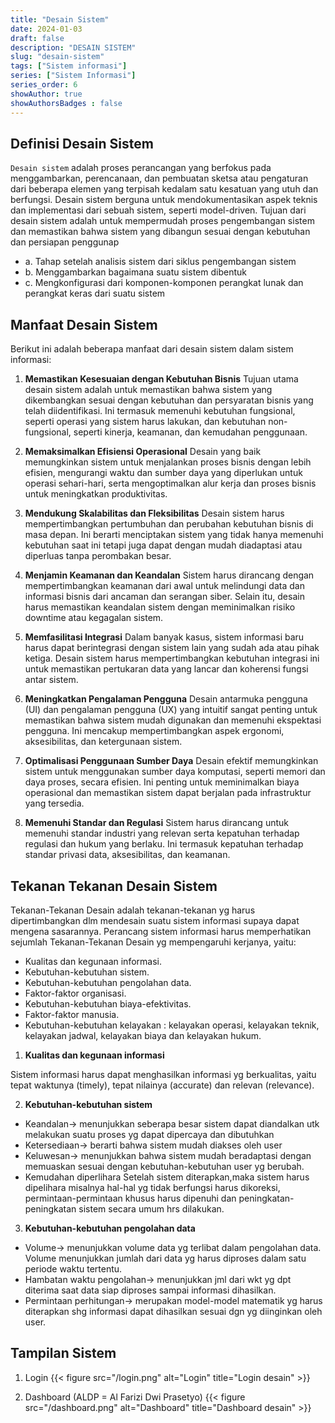 ```yaml
---
title: "Desain Sistem"
date: 2024-01-03
draft: false
description: "DESAIN SISTEM"
slug: "desain-sistem"
tags: ["Sistem informasi"]
series: ["Sistem Informasi"]
series_order: 6
showAuthor: true
showAuthorsBadges : false
---
```


## Definisi Desain Sistem

`Desain sistem` adalah proses perancangan yang berfokus pada menggambarkan, perencanaan, dan pembuatan sketsa atau pengaturan dari beberapa elemen yang terpisah kedalam satu kesatuan yang utuh dan berfungsi. Desain sistem berguna untuk mendokumentasikan aspek teknis dan implementasi dari sebuah sistem, seperti model-driven. Tujuan dari desain sistem adalah untuk mempermudah proses pengembangan sistem dan memastikan bahwa sistem yang dibangun sesuai dengan kebutuhan dan persiapan penggunap

+ a. Tahap setelah analisis sistem dari siklus pengembangan sistem
+ b. Menggambarkan bagaimana suatu sistem dibentuk
+ c. Mengkonfigurasi dari komponen-komponen perangkat lunak dan perangkat keras dari suatu sistem

##  Manfaat Desain Sistem
Berikut ini adalah beberapa manfaat dari desain sistem dalam sistem informasi:

1. **Memastikan Kesesuaian dengan Kebutuhan Bisnis**
Tujuan utama desain sistem adalah untuk memastikan bahwa sistem yang dikembangkan sesuai dengan kebutuhan dan persyaratan bisnis yang telah diidentifikasi. Ini termasuk memenuhi kebutuhan fungsional, seperti operasi yang sistem harus lakukan, dan kebutuhan non-fungsional, seperti kinerja, keamanan, dan kemudahan penggunaan.

2. **Memaksimalkan Efisiensi Operasional**
Desain yang baik memungkinkan sistem untuk menjalankan proses bisnis dengan lebih efisien, mengurangi waktu dan sumber daya yang diperlukan untuk operasi sehari-hari, serta mengoptimalkan alur kerja dan proses bisnis untuk meningkatkan produktivitas.

3. **Mendukung Skalabilitas dan Fleksibilitas**
Desain sistem harus mempertimbangkan pertumbuhan dan perubahan kebutuhan bisnis di masa depan. Ini berarti menciptakan sistem yang tidak hanya memenuhi kebutuhan saat ini tetapi juga dapat dengan mudah diadaptasi atau diperluas tanpa perombakan besar.

4. **Menjamin Keamanan dan Keandalan**
Sistem harus dirancang dengan mempertimbangkan keamanan dari awal untuk melindungi data dan informasi bisnis dari ancaman dan serangan siber. Selain itu, desain harus memastikan keandalan sistem dengan meminimalkan risiko downtime atau kegagalan sistem.

5. **Memfasilitasi Integrasi**
Dalam banyak kasus, sistem informasi baru harus dapat berintegrasi dengan sistem lain yang sudah ada atau pihak ketiga. Desain sistem harus mempertimbangkan kebutuhan integrasi ini untuk memastikan pertukaran data yang lancar dan koherensi fungsi antar sistem.

6. **Meningkatkan Pengalaman Pengguna**
Desain antarmuka pengguna (UI) dan pengalaman pengguna (UX) yang intuitif sangat penting untuk memastikan bahwa sistem mudah digunakan dan memenuhi ekspektasi pengguna. Ini mencakup mempertimbangkan aspek ergonomi, aksesibilitas, dan ketergunaan sistem.

7. **Optimalisasi Penggunaan Sumber Daya**
Desain efektif memungkinkan sistem untuk menggunakan sumber daya komputasi, seperti memori dan daya proses, secara efisien. Ini penting untuk meminimalkan biaya operasional dan memastikan sistem dapat berjalan pada infrastruktur yang tersedia.

8. **Memenuhi Standar dan Regulasi**
Sistem harus dirancang untuk memenuhi standar industri yang relevan serta kepatuhan terhadap regulasi dan hukum yang berlaku. Ini termasuk kepatuhan terhadap standar privasi data, aksesibilitas, dan keamanan.

## Tekanan Tekanan Desain Sistem
Tekanan-Tekanan Desain adalah tekanan-tekanan yg harus dipertimbangkan dlm mendesain suatu sistem informasi supaya dapat mengena sasarannya. Perancang sistem informasi harus memperhatikan sejumlah Tekanan-Tekanan Desain yg mempengaruhi kerjanya, yaitu:

+ Kualitas dan kegunaan informasi.
+ Kebutuhan-kebutuhan sistem.
+ Kebutuhan-kebutuhan pengolahan data.
+ Faktor-faktor organisasi.
+ Kebutuhan-kebutuhan biaya-efektivitas.
+ Faktor-faktor manusia.
+ Kebutuhan-kebutuhan kelayakan : kelayakan operasi, kelayakan teknik, kelayakan jadwal, kelayakan biaya dan kelayakan hukum.

1. **Kualitas dan kegunaan informasi**

Sistem informasi harus dapat menghasilkan informasi yg berkualitas, yaitu tepat waktunya (timely), tepat nilainya (accurate) dan relevan (relevance).

2. **Kebutuhan-kebutuhan sistem**

+ Keandalan-> menunjukkan seberapa besar sistem dapat diandalkan utk melakukan suatu proses yg dapat dipercaya dan dibutuhkan
+ Ketersediaan-> berarti bahwa sistem mudah diakses oleh user
+ Keluwesan-> menunjukkan bahwa sistem mudah beradaptasi dengan memuaskan sesuai dengan kebutuhan-kebutuhan user yg berubah.
+ Kemudahan diperlihara Setelah sistem diterapkan,maka sistem harus dipelihara misalnya hal-hal yg tidak berfungsi harus dikoreksi, permintaan-permintaan khusus harus dipenuhi dan peningkatan-peningkatan sistem secara umum hrs dilakukan.

3. **Kebutuhan-kebutuhan pengolahan data**

+ Volume-> menunjukkan volume data yg terlibat dalam pengolahan data. Volume menunjukkan jumlah dari data yg harus diproses dalam satu periode waktu tertentu.
+ Hambatan waktu pengolahan-> menunjukkan jml dari wkt yg dpt diterima saat data siap diproses sampai informasi dihasilkan.
+ Permintaan perhitungan-> merupakan model-model matematik yg harus diterapkan shg informasi dapat dihasilkan sesuai dgn yg diinginkan oleh user.

## Tampilan Sistem


1. Login
{{< figure src="/login.png" alt="Login" title="Login desain" >}}

2. Dashboard (ALDP = Al Farizi Dwi Prasetyo)
{{< figure src="/dashboard.png" alt="Dashboard" title="Dashboard desain" >}}